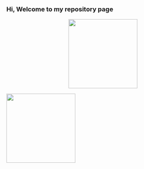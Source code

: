 ### Hi, Welcome to my repository page


<p align="center">
<a href="https://github.com/kayua">
<img height="180em" src="https://github-readme-stats.vercel.app/api?username=kayua&show_icons=true&theme=default&include_all_commits=true&count_private=true"/>
 <p width="2">
</p>
<img height="180em" src="https://github-readme-stats.vercel.app/api/top-langs/?username=kayua&layout=compact&langs_count=10&theme=default"/>
</p>
